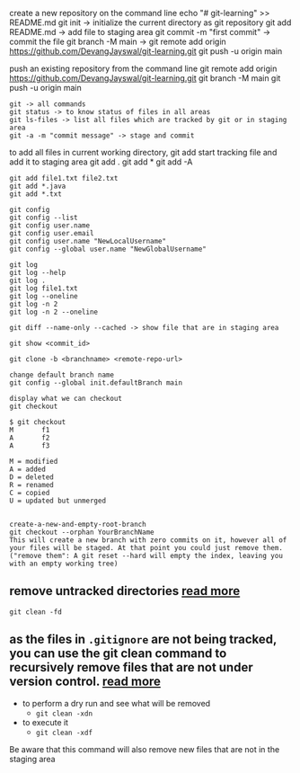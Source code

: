 create a new repository on the command line
	echo "# git-learning" >> README.md
	git init -> initialize the current directory as git repository
	git add README.md -> add file to staging area
	git commit -m "first commit" -> commit the file
	git branch -M main -> 
	git remote add origin https://github.com/DevangJayswal/git-learning.git
	git push -u origin main
	
push an existing repository from the command line
	git remote add origin https://github.com/DevangJayswal/git-learning.git
	git branch -M main
	git push -u origin main
	
	git -> all commands
	git status -> to know status of files in all areas
	git ls-files -> list all files which are tracked by git or in staging area	
	git -a -m "commit message" -> stage and commit
	
to add all files in current working directory, git add start tracking file and add it to staging area
	git add .
	git add *
	git add -A 
	
	git add file1.txt file2.txt 
	git add *.java 
	git add *.txt 
	
	git config
	git config --list
	git config user.name
	git config user.email
	git config user.name "NewLocalUsername"
	git config --global user.name "NewGlobalUsername"
	
	git log
	git log --help
	git log . 
	git log file1.txt
	git log --oneline
	git log -n 2
	git log -n 2 --oneline
	
	git diff --name-only --cached -> show file that are in staging area
	
	git show <commit_id>
	
	git clone -b <branchname> <remote-repo-url>
	
	change default branch name
	git config --global init.defaultBranch main
	
	display what we can checkout
	git checkout
	
	$ git checkout
	M       f1
	A       f2
	A       f3	
	
	M = modified
	A = added
	D = deleted
	R = renamed
	C = copied
	U = updated but unmerged
	
	
	create-a-new-and-empty-root-branch	
	git checkout --orphan YourBranchName
	This will create a new branch with zero commits on it, however all of your files will be staged. At that point you could just remove them.
	("remove them": A git reset --hard will empty the index, leaving you with an empty working tree)

## remove untracked directories [read more](https://stackoverflow.com/questions/1499157/git-checkout-pull-doesnt-remove-directories)
`git clean -fd`

## as the files in `.gitignore` are not being tracked, you can use the git clean command to recursively remove files that are not under version control. [read more](https://stackoverflow.com/questions/13541615/how-to-remove-files-that-are-listed-in-the-gitignore-but-still-on-the-repositor)
*  to perform a dry run and see what will be removed
	* `git clean -xdn`
* to execute it
	* `git clean -xdf`

Be aware that this command will also remove new files that are not in the staging area
